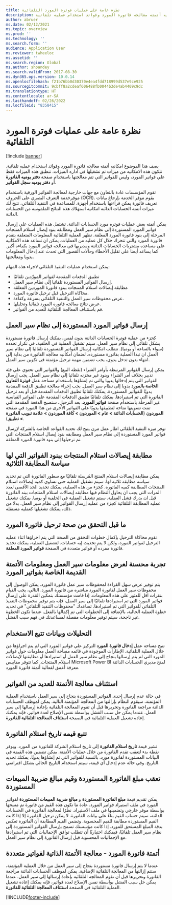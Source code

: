 ```yaml
---
title: نظرة عامة على عمليات فوترة المورد التلقائية
description: يصف هذا الموضوع امكانيه أتمته معالجه فاتورة المورد وفوائد استخدام عمليه تلقائية.
author: abruer
ms.date: 02/12/2021
ms.topic: overview
ms.prod: ''
ms.technology: ''
ms.search.form: ''
audience: Application User
ms.reviewer: twheeloc
ms.assetid: ''
ms.search.region: Global
ms.author: shpandey
ms.search.validFrom: 2017-08-30
ms.dyn365.ops.version: 10.0.14
ms.openlocfilehash: f21b76bb0d30370e4ea4fdd718999d537e9ce925
ms.sourcegitcommit: 9cbff8a2cdeaf606488fb0044b3de4ab4409c9dc
ms.translationtype: HT
ms.contentlocale: ar-SA
ms.lasthandoff: 02/26/2022
ms.locfileid: "8358415"
---
```

# <a name="automated-vendor-invoicing-processes-overview"></a>نظرة عامة على عمليات فوترة المورد التلقائية

[!include [banner](../includes/banner.md)]

يصف هذا الموضوع امكانيه أتمته معالجه فاتورة المورد وفوائد استخدام عمليه تلقائية. تتكون هذه الامكانيه من ميزات تم تشغيلها في أداره الميزات. تنطبق هذه الميزات فقط علي فواتير المورد، وليس للفواتير التي تتم معالجتها باستخدام صفحة **دفتر يوميه الفاتورة** أو **دفتر يوميه سجل الفواتير**.

تقوم المؤسسات عادة بالتعاون مع جهات خارجية لمعالجة الفواتير الورقية باستخدام موفرخدمة التعرف البصري على الحروف (OCR). يقوم موفر الخدمة بإرجاع بيانات تعريف فاتورة يمكن قراءتها باستخدام أجهزة. للمساعدة في التنفيذ التلقائي، تتيح لك ميزات أتمته الحسابات الدائنة امكانيه استهلاك هذه النتائج الملموسة من الحسابات الدائنة.

يمكن أتمته بعض عمليات فوتره مورد الحسابات الدائنة. تشتمل هذه العمليات علي إرسال فواتير المورد المستوردة إلى نظام سير العمل ومطابقه بنود إيصال استلام المنتجات المرحلة إلى بنود فاتورة المورد المعلقة. تظهر العملية التلقائية المعلومات المتعلقة بتقدم فاتورة المورد والتي تتحرك خلال كل عمليه من العمليات. يمكن ان تساعد هذه الامكانيه علي مساعده مشتريات الحسابات الدائنة ومديريها في معالجه فواتير المورد بكفاءة أكبر. كما يساعد أيضا علي تقليل الأخطاء وحالات القصور التي تحدث عند إدخال المعلومات يدويا ومعالجتها.

يمكن استخدام عمليات التنفيذ التلقائي لاجراء هذه المهام:

- تطبيق الدفعات المقدمة لفواتير المورِّدين‬ تلقائيًا
- إرسال الفواتير المستوردة تلقائيا إلى نظام سير العمل.
- مطابقة إيصالات استلام المنتجات ببنود فاتورة الموردين المعلقة
- محاكاة الترحيل قبل ترحيل فاتورة المورد.
- عرض محفوظات سير العمل والتنفيذ التلقائي بسرعة وكفاءة.
- عرض نتائج معالجه فاتورة المورد تلقائيا وتحليلها.
- قم باستئناف المعالجة التلقائية للعديد من الفواتير.

## <a name="submit-imported-vendor-invoices-to-the-workflow-system"></a>إرسال فواتير المورد المستوردة إلى نظام سير العمل

كجزء من عملية فوترة الحسابات الدائنة بدون لمس، يمكنك إرسال فاتورة مستوردة بشكل تلقائي إلى نظام سير العمل. سيتم تشغيل العملية في الخلفية، في تكرار تحدده (سواء بالساعة أو يوميا). تتطلب امكانيه إرسال الفواتير المستوردة تلقائيا إلى نظام سير العمل ان تبدا العملية بفاتورة مستورده. لضمان امكانيه معالجه الفاتورة من بداية إلى انتهاء بدون تدخل يدوي، يجب تضمين مهمة ترحيل مؤتمتة في تكوين سير العمل.


يمكن إرسال الفواتير المرتبطة بأوامر الشراء (نقطه البيع) والفواتير التي تحتوي علي فئة تدبير بخلاف أمر الشراء وبنود غير مخزنه تلقائيا إلى نظام سير العمل. يجب إرسال الفواتير التي يتم إدخالها يدويا والتي تم إنشاؤها باستخدام مساحة عمل **فوترة التعاون الخاصة بالمورد** يدويا إلى نظام سير العمل. يجب إجراء معالجة تطبيق الدفعة المقدمة يدويًا للفواتير المستوردة. يمكنك تلقائيا تطبيق الدفعات المقدمة قبل أو بعد ترحيل الفاتورة التي تم استيرادها. يمكنك تلقائيًا تطبيق الدفعات المقدمة على الفواتير القياسية غير المرحلة باستخدام صفحة **فواتير المورد**. بعد الترحيل، ستصبح الدفعة المقدمة التي تمت تسويتها متاحة لتطبيقها يدويًا على الفواتير الأخرى من هذا المورد في صفحة **الموردون** (**الحسابات الدائنة \> عام \> الموردون \> كافة الموردون \> علامة تبويب الفاتورة \> تطبيق**).

توفر ميزه التنفيذ التلقائي اطار عمل مرن يتيح لك تحديد القواعد الخاصة بالشركة لإرسال فواتير المورد المستوردة إلى نظام سير العمل ومطابقه بنود إيصال استلام المنتجات التي تم ترحيلها إلى بنود فاتورة المورد المعلقة.

## <a name="match-product-receipts-to-invoice-lines-that-have-a-three-way-matching-policy"></a>مطابقة إيصالات استلام المنتجات ببنود الفواتير التي لها سياسة المطابقة الثلاثية

يمكن مطابقة إيصالات استلام المنتج المُرسلة تلقائيًا مع سطور الفاتورة التي تم تحديد سياسة مطابقة ثلاثية لها. سيتم تشغيل العملية حتى تساوي كميه إيصالات استلام المنتجات المطابقة كميه الفاتورة. كجزء من هذه العملية، يمكنك تحديد الحد الأقصى لعدد المرات التي يجب ان يحاول النظام فيها مطابقه إيصالات استلام المنتجات ببند الفاتورة قبل ان يدرك فشل العملية. سيتم تشغيل العملية في الخلفية أو يوميا. يمكنك تشغيل عمليه المطابقة التلقائية كجزء من عمليه إرسال الفواتير إلى نظام سير العمل. بدلا من ذلك، يمكنك تشغيلها كعمليه مستقله.

## <a name="pre-validate-vendor-invoice-posting"></a>ما قبل التحقق من صحة ترحيل فاتورة المورد

تقوم محاكاة الترحيل بإكمال خطوات التحقق من الصحة التي يتم اجراؤها اثناء عمليه الترحيل لفواتير المورد، ولكن لا يتم تحديث إيه حسابات. لتشغيل العملية، يمكنك تحديد فاتورة مفرده أو فواتير متعددة في الصفحة **فواتير المورد المعلقة**.

## <a name="enhanced-experience-for-viewing-workflow-and-automation-historical-information-for-vendor-invoices"></a>تجربة محسنة لعرض معلومات سير العمل ومعلومات الأتمتة القديمة الخاصة بفواتير المورد

يتم توفير عرض سهل القراءة لمحفوظات سير عمل فاتورة المورد. يمكن الوصول إلى محفوظات سير العمل لفاتورة المورد مباشره من فاتورة المورد. التالي، يجب القيام بنقرات اقل للعثور علي هذه المعلومات. إذا قامت مؤسستك بتمكين القدرة على إرسال فواتير المورد التي تم استيرادها تلقائيًا إلى سير العمل، فإنه يتم توفير محفوظات التنفيذ التلقائي للفواتير التي تم استيرادها. تساعدك "محفوظات التنفيذ التلقائي" في تحديد خطوة العملية الحالية، بالإضافة إلى الخطوات التي تم إكمالها بالفعل. عندما تكون الخطوة غير ناجحة، سيتم توفير معلومات مفصلة لمساعدتك في فهم سبب الفشل.

## <a name="analytics-and-metrics"></a>التحليلات وبيانات تتبع الاستخدام

تتيح مساحة عمل **إدخال فاتورة المورد** التركيز علي فواتير المورد التي لم يتم اجراؤها من خلال العملية التلقائية. الإطارات الموجودة في قائمه مساحة العمل معلومات حول فواتير المورد التي لم يتم إرسالها بنجاح إلى نظام سير العمل أو استيرادها أو مطابقتها لإيصالات استلام المنتجات. كما تتوفر مقاييس Microsoft Power BI لمنح مديري الحسابات الدائنة معرفة أعمق لفعالية أتمتة فاتورة المورد.


## <a name="resume-automation-processing-for-multiple-invoices"></a>استئناف معالجة الأتمتة للعديد من الفواتير

في حالة عدم إرسال إحدى الفواتير المستوردة بنجاح إلى سير العمل باستخدام العملية المؤتمتة، سيقوم النظام بإزالتها من المعالجة المؤتمتة التالية. يمكن لموظف الحسابات الدائنة مراجعة الفاتورة وتحريرها قبل أن تقوم المعالجة التلقائية بإعادة إرسالها إلى سير العمل. عندما يمكن حل سبب الفشل بواسطة نفس الإصلاح لعدة فواتير، فإنه يمكنك إعادة تشغيل العملية التلقائية في الصفحة **استئناف المعالجة التلقائية للفاتورة**. 

## <a name="tracking-the-invoice-received-date-value"></a>تتبع قيمه تاريخ استلام الفاتورة

تشير قيمة **تاريخ استلام الفاتورة** إلى تاريخ استلام الشركة للفاتورة من المورد. ويوفر نقطة بدء لتعقب تقدم الفاتورة من خلال عمليات الأتمتة. يمكن تضمين هذه القيمة في البيانات المستوردة لفاتورة مورد. بالنسبة للفواتير التي تم إنشاؤها يدويًا، يمكنك تحديد التاريخ. وفي حالة عدم إدخال أي قيمة، سيتم استخدام التاريخ الحالي بشكل افتراضي.


## <a name="tracking-the-imported-invoice-amount-and-imported-sales-tax-amount-values"></a>تعقب مبلغ الفاتورة المستوردة وقيم مبالغ ضريبة المبيعات المستوردة

يمكن تقديم قيمة **مبلغ الفاتورة المستوردة** و **مبالغ ضريبة المبيعات المستوردة** لفواتير المورد في ملف استيراد فواتير المورد. عادة ما تكون هذه القيم من فاتورة تم مسحها بواسطة موفر خارجي وتضمينها في ملف الاستيراد. نظرًا لمعالجة الفاتورة في الحسابات الدائنة، سيتم حساب القيم بناءً على بيانات الفاتورة. لا يمكن ترحيل الفاتورة إلا إذا كانت القيم المستوردة مطابقة للقيم المحسوبة. وتضمن القيم المطابقة أن الفاتورة تعكس بدقة المبلغ المستحق للمورد. إذا كانت مؤسستك تسمح بإرسال الفواتير المستوردة إلى نظام سير العمل تلقائيًا، فيمكنك اختياريًا أن تتطلب توافق الإجماليات التي تم استيرادها مع الإجماليات المحسوبة قبل إرسال الفاتورة إلى نظام سير العمل.

## <a name="vendor-invoice-automation---resume-automation-processing-for-multiple-invoices"></a>أتمتة فاتورة المورد - معالجة الأتمتة الذاتية لفواتير متعددة
عندما لا يتم إرسال فاتورة مستوردة بنجاح إلى سير العمل من خلال العملية المؤتمتة، ستتم إزالتها من المعالجة التلقائية الإضافية. يمكن لموظف الحسابات الدائنة مراجعة الفاتورة وتحريرها قبل أن تقوم المعالجة التلقائية بإعادة إرسالها إلى سير العمل. عندما يمكن حل سبب الفشل بواسطة نفس الإصلاح لعدة فواتير، فإنه يمكنك إعادة تشغيل العملية التلقائية في الصفحة **استئناف المعالجة التلقائية للفاتورة**. 

[!INCLUDE[footer-include](../../includes/footer-banner.md)]
